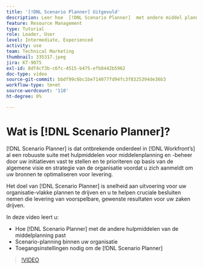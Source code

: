 ```yaml
---
title: '[!DNL Scenario Planner] Uitgevuld'
description: Leer hoe  [!DNL Scenario Planner]  met andere middel planningshulpmiddelen past. Dan leer hoe te opstelling  [!DNL Scenario Planner].
feature: Resource Management
type: Tutorial
role: Leader, User
level: Intermediate, Experienced
activity: use
team: Technical Marketing
thumbnail: 335317.jpeg
jira: KT-9075
exl-id: 8df4cf3b-c6fc-4515-b475-efb8442b5962
doc-type: video
source-git-commit: bbdf99c6bc1be714077fd94fc3f8325394de36b3
workflow-type: tm+mt
source-wordcount: '110'
ht-degree: 0%

---
```


# Wat is [!DNL Scenario Planner]?

[!DNL Scenario Planner] is dat ontbrekende onderdeel in [!DNL Workfront’s] al een robuuste suite met hulpmiddelen voor middelenplanning en -beheer door uw initiatieven vast te stellen en te prioriteren op basis van de algemene visie en strategie van de organisatie voordat u zich aanmeldt om uw bronnen te optimaliseren voor levering.

Het doel van [!DNL Scenario Planner] is snelheid aan uitvoering voor uw organisatie-vlakke plannen te drijven en u te helpen cruciale besluiten nemen die levering van voorspelbare, gewenste resultaten voor uw zaken drijven.

In deze video leert u:

* Hoe [!DNL Scenario Planner] met de andere hulpmiddelen van de middelplanning past
* Scenario-planning binnen uw organisatie
* Toegangsinstellingen nodig om de [!DNL Scenario Planner]

>[!VIDEO](https://video.tv.adobe.com/v/335317/?quality=12&learn=on&enablevpops=1)
